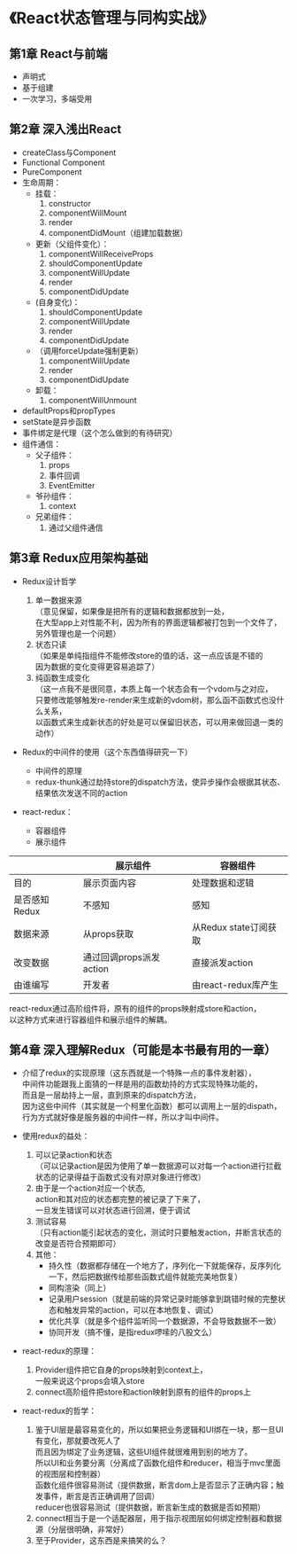 # 《React状态管理与同构实战》
## 第1章 React与前端
* 声明式
* 基于组建
* 一次学习，多端受用

## 第2章 深入浅出React
* createClass与Component
* Functional Component
* PureComponent
* 生命周期：
    * 挂载：
        1. constructor
        2. componentWillMount
        3. render
        4. componentDidMount（组建加载数据）
    * 更新（父组件变化）：
        1. componentWillReceiveProps
        2. shouldComponentUpdate
        3. componentWillUpdate
        4. render
        5. componentDidUpdate
    * (自身变化)：
        1. shouldComponentUpdate
        2. componentWillUpdate
        3. render
        4. componentDidUpdate
    * （调用forceUpdate强制更新）
        1. componentWillUpdate
        2. render
        3. componentDidUpdate
    * 卸载：
        1. componentWillUnmount
* defaultProps和propTypes
* setState是异步函数
* 事件绑定是代理（这个怎么做到的有待研究）
* 组件通信：
    * 父子组件：
        1. props
        2. 事件回调
        3. EventEmitter
    * 爷孙组件：
        1. context
    * 兄弟组件：
        1. 通过父组件通信



## 第3章 Redux应用架构基础
* Redux设计哲学
    1. 单一数据来源<br>
    （意见保留，如果像是把所有的逻辑和数据都放到一处，<br>
    在大型app上对性能不利，因为所有的界面逻辑都被打包到一个文件了，<br>
    另外管理也是一个问题）
    2. 状态只读<br>
    （如果是单纯指组件不能修改store的值的话，这一点应该是不错的<br>
    因为数据的变化变得更容易追踪了）
    3. 纯函数生成变化<br>
    （这一点我不是很同意，本质上每一个状态会有一个vdom与之对应，<br>
    只要修改能够触发re-render来生成新的vdom树，那么函不函数式也没什么关系，<br>
    以函数式来生成新状态的好处是可以保留旧状态，可以用来做回退一类的动作）

* Redux的中间件的使用（这个东西值得研究一下）
    * 中间件的原理
    * redux-thunk通过劫持store的dispatch方法，使异步操作会根据其状态、结果依次发送不同的action

* react-redux：
    * 容器组件
    * 展示组件

||展示组件|容器组件|
|---|---|---|
|目的|展示页面内容|处理数据和逻辑|
|是否感知Redux|不感知|感知|
|数据来源|从props获取|从Redux state订阅获取|
|改变数据|通过回调props派发action|直接派发action|
|由谁编写|开发者|由react-redux库产生|

react-redux通过高阶组件将，原有的组件的props映射成store和action，<br>
以这种方式来进行容器组件和展示组件的解耦。




## 第4章 深入理解Redux（可能是本书最有用的一章）
* 介绍了redux的实现原理（这东西就是一个特殊一点的事件发射器），<br>
中间件功能跟我上面猜的一样是用的函数劫持的方式实现特殊功能的，<br>
而且是一层劫持上一层，直到原来的dispatch方法，<br>
因为这些中间件（其实就是一个柯里化函数）都可以调用上一层的dispath，<br>
行为方式就好像是服务器的中间件一样，所以才叫中间件。

* 使用redux的益处：
    1. 可以记录action和状态<br>
    （可以记录action是因为使用了单一数据源可以对每一个action进行拦截<br>
    状态的记录得益于函数式没有对原对象进行修改）
    2. 由于是一个action对应一个状态,<br>
    action和其对应的状态都完整的被记录了下来了，<br>
    一旦发生错误可以对状态进行回溯，便于调试
    3. 测试容易<br>
    （只有action能引起状态的变化，测试时只要触发action，并断言状态的改变是否符合预期即可）
    4. 其他：
        * 持久性（数据都存储在一个地方了，序列化一下就能保存，反序列化一下，然后把数据传给那些函数式组件就能完美地恢复）
        * 同构渲染（同上）
        * 记录用户session（就是前端的异常记录时能够拿到跳错时候的完整状态和触发异常的action，可以在本地恢复、调试）
        * 优化共享（就是多个组件监听同一个数据源，不会导致数据不一致）
        * 协同开发（搞不懂，是指redux啰嗦的八股文么）


* react-redux的原理：
    1. Provider组件把它自身的props映射到context上，<br>
    一般来说这个props会填入store
    2. connect高阶组件把store和action映射到原有的组件的props上

* react-redux的哲学：
    1. 鉴于UI层是最容易变化的，所以如果把业务逻辑和UI绑在一块，那一旦UI有变化，那就要改死人了<br>
    而且因为绑定了业务逻辑，这些UI组件就很难用到别的地方了。<br>
    所以UI和业务要分离（分离成了函数化组件和reducer，相当于mvc里面的视图层和控制器）<br>
    函数化组件很容易测试（提供数据，断言dom上是否显示了正确内容；触发事件，断言是否正确调用了回调）<br>
    reducer也很容易测试（提供数据，断言新生成的数据是否如预期）
    2. connect相当于是一个适配器层，用于指示视图层如何绑定控制器和数据源（分层很明确，非常好）
    3. 至于Provider，这东西是来搞笑的么？